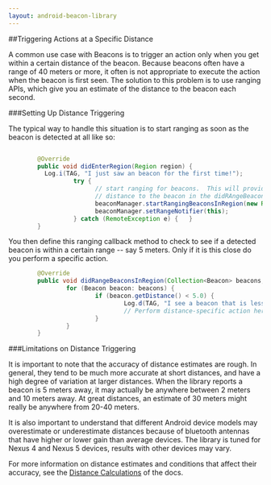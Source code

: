 ```yaml
---
layout: android-beacon-library
---
```


##Triggering Actions at a Specific Distance

A common use case with Beacons is to trigger an action only when you get within a certain distance of the beacon.  Because beacons often have a range of 40 meters or more, it often is not appropriate to execute the action when the beacon is first seen.  The solution to this problem is to use ranging APIs, which give you an estimate of the distance to the beacon each second.

###Setting Up Distance Triggering

The typical way to handle this situation is to start ranging as soon as the beacon is detected at all like so:

```java

      	@Override
      	public void didEnterRegion(Region region) {
  	  	  Log.i(TAG, "I just saw an beacon for the first time!");		
                  try {
                        // start ranging for beacons.  This will provide an update once per second with the estimated
                        // distance to the beacon in the didRAngeBeaconsInRegion method.
                        beaconManager.startRangingBeaconsInRegion(new Region("myRangingUniqueId", null, null, null));
                        beaconManager.setRangeNotifier(this);
                  } catch (RemoteException e) {   }
      	}

```

You then define this ranging callback method to check to see if a detected beacon is within a certain range -- say 5 meters.  Only if it is this close do you perform
a specific action.

```java
        @Override
        public void didRangeBeaconsInRegion(Collection<Beacon> beacons, Region region) {
                for (Beacon beacon: beacons) {
                        if (beacon.getDistance() < 5.0) {
                                Log.d(TAG, "I see a beacon that is less than 5 meters away.");
                                // Perform distance-specific action here
                        }
                }
        }
```

###Limitations on Distance Triggering

It is important to note that the accuracy of distance estimates are rough.  In general, they tend to be much more accurate at short distances, and have a high degree
of variation at larger distances.  When the library reports a beacon is 5 meters away, it may actually be anywhere between 2 meters and 10 meters away.  At great
distances, an estimate of 30 meters might really be anywhere from 20-40 meters.  

It is also important to understand that different Android device models may overestimate or underestimate distances because of bluetooth antennas that have higher or lower gain than average devices.  The library is tuned for Nexus 4 and Nexus 5 devices, results with other devices may vary.

For more information on distance estimates and conditions that affect their accuracy, see the [Distance Calculations](./distance-calculations.html) of the docs.


